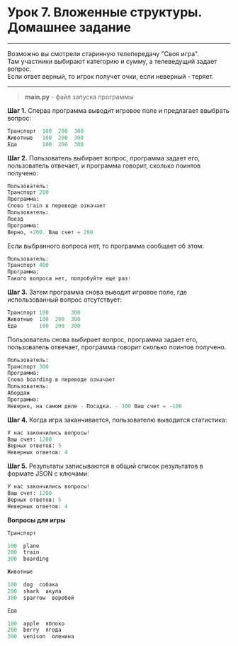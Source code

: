 # Урок  7. Вложенные структуры. Домашнее задание <br>

---
Возможно вы смотрели старинную телепередачу "Своя игра". <br>
Там участники выбирают категорию и сумму, а телеведущий задает вопрос. <br>
Если ответ верный, то игрок получет очки, если неверный - теряет. <br>

---
> **main.py** - файл запуска программы <br>

**Шаг 1.** Сперва программа выводит игровое поле и предлагает ввыбрать вопрос:

```python
Транспорт  100  200  300
Животные   100  200  300
Еда        100  200  300
```

**Шаг 2.** Пользователь выбирает вопрос, программа задает его, пользователь отвечает, и программа говорит, сколько поинтов получено:

```python
Пользователь:
Транспорт 200
Программа:
Слово train в переводе означает
Пользователь:
Поезд
Программа:
Верно, +200. Ваш счет = 200
```
Если выбранного вопроса нет, то программа сообщает об этом:
```python
Пользователь:
Транспорт 400
Программа:
Такого вопроса нет, попробуйте еще раз!
```

**Шаг 3.** Затем программа снова выводит игровое поле, где использованный вопрос отсутствует:

```python
Транспорт 100       300
Животные  100  200  300
Еда       100  200  300
```
Пользователь снова выбирает вопрос, программа задает его, пользователь отвечает, программа говорит сколько поинтов получено.
```python
Пользователь:
Транспорт 300
Программа:
Слово boarding в переводе означает
Пользователь:
Абордаж
Программа:
Неверно, на самом деле - Посадка. - 300 Ваш счет = -100
```

**Шаг 4.** Когда игра заканчивается, пользователю выводится статистика:

```python
У нас закончились вопросы!
Ваш счет: 1200
Верных ответов: 5
Неверных ответов: 4
```

**Шаг 5.** Результаты записываются в общий список результатов в формате JSON с ключами:

```python
У нас закончились вопросы!
Ваш счет: 1200
Верных ответов: 5
Неверных ответов: 4
```


**Вопросы для игры**

```python
Транспорт

100  plane
200  train
300  boarding

Животные

100  dog  собака
200  shark  акула
300  sparrow  воробей

Еда

100  apple  яблоко
200  berry  ягода
300  venison  оленина
```
